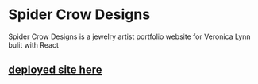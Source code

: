# Spider Crow Designs
Spider Crow Designs is a jewelry artist portfolio website for Veronica Lynn bulit with React

## [deployed site here](https://spidercrowdesigns.com/)
